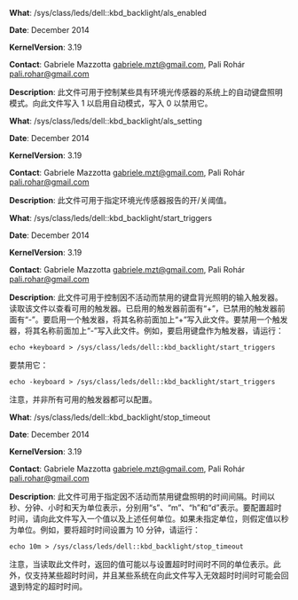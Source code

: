 **What**: /sys/class/leds/dell::kbd_backlight/als_enabled

**Date**: December 2014

**KernelVersion**: 3.19

**Contact**: Gabriele Mazzotta <gabriele.mzt@gmail.com>, Pali Rohár <pali.rohar@gmail.com>

**Description**: 此文件可用于控制某些具有环境光传感器的系统上的自动键盘照明模式。向此文件写入 1 以启用自动模式，写入 0 以禁用它。

**What**: /sys/class/leds/dell::kbd_backlight/als_setting

**Date**: December 2014

**KernelVersion**: 3.19

**Contact**: Gabriele Mazzotta <gabriele.mzt@gmail.com>, Pali Rohár <pali.rohar@gmail.com>

**Description**: 此文件可用于指定环境光传感器报告的开/关阈值。

**What**: /sys/class/leds/dell::kbd_backlight/start_triggers

**Date**: December 2014

**KernelVersion**: 3.19

**Contact**: Gabriele Mazzotta <gabriele.mzt@gmail.com>, Pali Rohár <pali.rohar@gmail.com>

**Description**: 此文件可用于控制因不活动而禁用的键盘背光照明的输入触发器。读取该文件以查看可用的触发器。已启用的触发器前面有“+”，已禁用的触发器前面有“-”。要启用一个触发器，将其名称前面加上“+”写入此文件。要禁用一个触发器，将其名称前面加上“-”写入此文件。例如，要启用键盘作为触发器，请运行：

`echo +keyboard > /sys/class/leds/dell::kbd_backlight/start_triggers`

要禁用它：

`echo -keyboard > /sys/class/leds/dell::kbd_backlight/start_triggers`

注意，并非所有可用的触发器都可以配置。

**What**: /sys/class/leds/dell::kbd_backlight/stop_timeout

**Date**: December 2014

**KernelVersion**: 3.19

**Contact**: Gabriele Mazzotta <gabriele.mzt@gmail.com>, Pali Rohár <pali.rohar@gmail.com>

**Description**: 此文件可用于指定因不活动而禁用键盘照明的时间间隔。时间以秒、分钟、小时和天为单位表示，分别用“s”、“m”、“h”和“d”表示。要配置超时时间，请向此文件写入一个值以及上述任何单位。如果未指定单位，则假定值以秒为单位。例如，要将超时时间设置为 10 分钟，请运行：

`echo 10m > /sys/class/leds/dell::kbd_backlight/stop_timeout`

注意，当读取此文件时，返回的值可能以与设置超时时间时不同的单位表示。此外，仅支持某些超时时间，并且某些系统在向此文件写入无效超时时间时可能会回退到特定的超时时间。